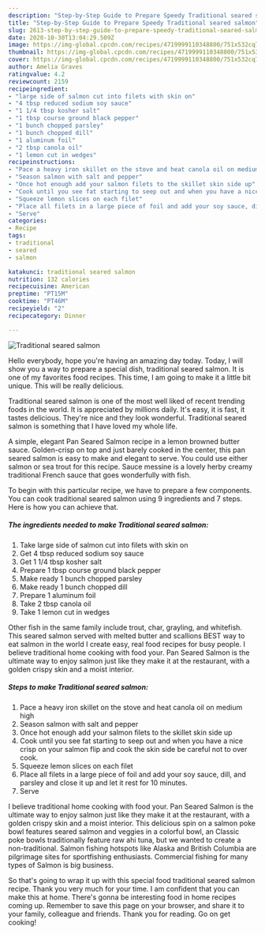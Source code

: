 ```yaml
---
description: "Step-by-Step Guide to Prepare Speedy Traditional seared salmon"
title: "Step-by-Step Guide to Prepare Speedy Traditional seared salmon"
slug: 2613-step-by-step-guide-to-prepare-speedy-traditional-seared-salmon
date: 2020-10-30T13:04:29.509Z
image: https://img-global.cpcdn.com/recipes/4719999110348800/751x532cq70/traditional-seared-salmon-recipe-main-photo.jpg
thumbnail: https://img-global.cpcdn.com/recipes/4719999110348800/751x532cq70/traditional-seared-salmon-recipe-main-photo.jpg
cover: https://img-global.cpcdn.com/recipes/4719999110348800/751x532cq70/traditional-seared-salmon-recipe-main-photo.jpg
author: Amelia Graves
ratingvalue: 4.2
reviewcount: 2159
recipeingredient:
- "large side of salmon cut into filets with skin on"
- "4 tbsp reduced sodium soy sauce"
- "1 1/4 tbsp kosher salt"
- "1 tbsp course ground black pepper"
- "1 bunch chopped parsley"
- "1 bunch chopped dill"
- "1 aluminum foil"
- "2 tbsp canola oil"
- "1 lemon cut in wedges"
recipeinstructions:
- "Pace a heavy iron skillet on the stove and heat canola oil on medium high"
- "Season salmon with salt and pepper"
- "Once hot enough add your salmon filets to the skillet skin side up"
- "Cook until you see fat starting to seep out and when you have a nice crisp on your salmon flip and cook the skin side be careful not to over cook."
- "Squeeze lemon slices on each filet"
- "Place all filets in a large piece of foil and add your soy sauce, dill, and parsley and close it up and let it rest for 10 minutes."
- "Serve"
categories:
- Recipe
tags:
- traditional
- seared
- salmon

katakunci: traditional seared salmon 
nutrition: 132 calories
recipecuisine: American
preptime: "PT15M"
cooktime: "PT46M"
recipeyield: "2"
recipecategory: Dinner

---
```



![Traditional seared salmon](https://img-global.cpcdn.com/recipes/4719999110348800/751x532cq70/traditional-seared-salmon-recipe-main-photo.jpg)

Hello everybody, hope you're having an amazing day today. Today, I will show you a way to prepare a special dish, traditional seared salmon. It is one of my favorites food recipes. This time, I am going to make it a little bit unique. This will be really delicious.

Traditional seared salmon is one of the most well liked of recent trending foods in the world. It is appreciated by millions daily. It's easy, it is fast, it tastes delicious. They're nice and they look wonderful. Traditional seared salmon is something that I have loved my whole life.

A simple, elegant Pan Seared Salmon recipe in a lemon browned butter sauce. Golden-crisp on top and just barely cooked in the center, this pan seared salmon is easy to make and elegant to serve. You could use either salmon or sea trout for this recipe. Sauce messine is a lovely herby creamy traditional French sauce that goes wonderfully with fish.


To begin with this particular recipe, we have to prepare a few components. You can cook traditional seared salmon using 9 ingredients and 7 steps. Here is how you can achieve that.

<!--inarticleads1-->

##### The ingredients needed to make Traditional seared salmon:

1. Take large side of salmon cut into filets with skin on
1. Get 4 tbsp reduced sodium soy sauce
1. Get 1 1/4 tbsp kosher salt
1. Prepare 1 tbsp course ground black pepper
1. Make ready 1 bunch chopped parsley
1. Make ready 1 bunch chopped dill
1. Prepare 1 aluminum foil
1. Take 2 tbsp canola oil
1. Take 1 lemon cut in wedges


Other fish in the same family include trout, char, grayling, and whitefish. This seared salmon served with melted butter and scallions BEST way to eat salmon in the world I create easy, real food recipes for busy people. I believe traditional home cooking with food your. Pan Seared Salmon is the ultimate way to enjoy salmon just like they make it at the restaurant, with a golden crispy skin and a moist interior. 

<!--inarticleads2-->

##### Steps to make Traditional seared salmon:

1. Pace a heavy iron skillet on the stove and heat canola oil on medium high
1. Season salmon with salt and pepper
1. Once hot enough add your salmon filets to the skillet skin side up
1. Cook until you see fat starting to seep out and when you have a nice crisp on your salmon flip and cook the skin side be careful not to over cook.
1. Squeeze lemon slices on each filet
1. Place all filets in a large piece of foil and add your soy sauce, dill, and parsley and close it up and let it rest for 10 minutes.
1. Serve


I believe traditional home cooking with food your. Pan Seared Salmon is the ultimate way to enjoy salmon just like they make it at the restaurant, with a golden crispy skin and a moist interior. This delicious spin on a salmon poke bowl features seared salmon and veggies in a colorful bowl, an Classic poke bowls traditionally feature raw ahi tuna, but we wanted to create a non-traditional. Salmon fishing hotspots like Alaska and British Columbia are pilgrimage sites for sportfishing enthusiasts. Commercial fishing for many types of Salmon is big business. 

So that's going to wrap it up with this special food traditional seared salmon recipe. Thank you very much for your time. I am confident that you can make this at home. There's gonna be interesting food in home recipes coming up. Remember to save this page on your browser, and share it to your family, colleague and friends. Thank you for reading. Go on get cooking!
